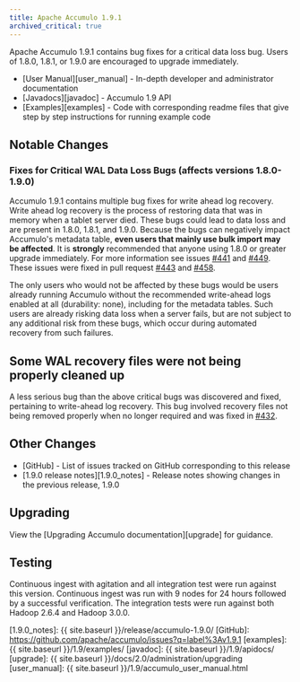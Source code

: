 ```yaml
---
title: Apache Accumulo 1.9.1
archived_critical: true
---
```


Apache Accumulo 1.9.1 contains bug fixes for a critical data loss bug. Users of
1.8.0, 1.8.1, or 1.9.0 are encouraged to upgrade immediately.

* [User Manual][user_manual] - In-depth developer and administrator documentation
* [Javadocs][javadoc] - Accumulo 1.9 API
* [Examples][examples] - Code with corresponding readme files that give step by
  step instructions for running example code

## Notable Changes

### Fixes for Critical WAL Data Loss Bugs (affects versions 1.8.0-1.9.0)

Accumulo 1.9.1 contains multiple bug fixes for write ahead log recovery. Write
ahead log recovery is the process of restoring data that was in memory when a
tablet server died. These bugs could lead to data loss and are present in
1.8.0, 1.8.1, and 1.9.0. Because the bugs can negatively impact Accumulo's
metadata table, **even users that mainly use bulk import may be affected**. It
is **strongly** recommended that anyone using 1.8.0 or greater upgrade
immediately. For more information see issues [#441] and [#449]. These issues
were fixed in pull request [#443] and [#458].

The only users who would not be affected by these bugs would be users already
running Accumulo without the recommended write-ahead logs enabled at all
(durability: none), including for the metadata tables. Such users are already
risking data loss when a server fails, but are not subject to any additional
risk from these bugs, which occur during automated recovery from such failures.

## Some WAL recovery files were not being properly cleaned up

A less serious bug than the above critical bugs was discovered and fixed,
pertaining to write-ahead log recovery. This bug involved recovery files not
being removed properly when no longer required and was fixed in [#432].

## Other Changes

* [GitHub] - List of issues tracked on GitHub corresponding to this release
* [1.9.0 release notes][1.9.0_notes] - Release notes showing changes in the previous release, 1.9.0

## Upgrading

View the [Upgrading Accumulo documentation][upgrade] for guidance.

## Testing

Continuous ingest with agitation and all integration test were run against this
version. Continuous ingest was run with 9 nodes for 24 hours followed by a
successful verification. The integration tests were run against both Hadoop
2.6.4 and Hadoop 3.0.0.

[#432]: https://github.com/apache/accumulo/issues/432
[#441]: https://github.com/apache/accumulo/issues/441
[#443]: https://github.com/apache/accumulo/issues/443
[#449]: https://github.com/apache/accumulo/issues/449
[#458]: https://github.com/apache/accumulo/issues/458
[1.9.0_notes]: {{ site.baseurl }}/release/accumulo-1.9.0/
[GitHub]: https://github.com/apache/accumulo/issues?q=label%3Av1.9.1
[examples]: {{ site.baseurl }}/1.9/examples/
[javadoc]: {{ site.baseurl }}/1.9/apidocs/
[upgrade]: {{ site.baseurl }}/docs/2.0/administration/upgrading
[user_manual]: {{ site.baseurl }}/1.9/accumulo_user_manual.html

